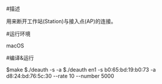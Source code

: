 #描述

用来断开工作站(Station)与接入点(AP)的连接。

#运行环境

macOS

#编译&运行

  $make
  $./deauth <interface> -s <Station> -a <Access points>
  $./deauth en1 -s b0:65:bd:19:b0:73 -a d8:24:bd:76:5c:30 --rate 10 --number 5000

